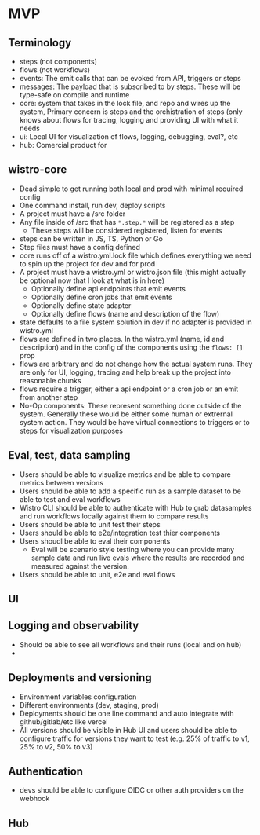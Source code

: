 # MVP

## Terminology

- steps (not components)
- flows (not workflows)
- events: The emit calls that can be evoked from API, triggers or steps
- messages: The payload that is subscribed to by steps. These will be type-safe on compile and runtime
- core: system that takes in the lock file, and repo and wires up the system, Primary concern is steps and the orchistration of steps (only knows about flows for tracing, logging and providing UI with what it needs
- ui: Local UI for visualization of flows, logging, debugging, eval?, etc
- hub: Comercial product for

## wistro-core

- Dead simple to get running both local and prod with minimal required config
- One command install, run dev, deploy scripts
- A project must have a /src folder
- Any file inside of /src that has `*.step.*` will be registered as a step
  - These steps will be considered registered, listen for events
- steps can be written in JS, TS, Python or Go
- Step files must have a config defined
- core runs off of a wistro.yml.lock file which defines everything we need to spin up the project for dev and for prod
- A project must have a wistro.yml or wistro.json file (this might actually be optional now that I look at what is in here)
  - Optionally define api endpoints that emit events
  - Optionally define cron jobs that emit events
  - Optionally define state adapter
  - Optionally define flows (name and description of the flow)
- state defaults to a file system solution in dev if no adapter is provided in wistro.yml
- flows are defined in two places. In the wistro.yml (name, id and description) and in the config of the components using the `flows: []` prop
- flows are arbitrary and do not change how the actual system runs. They are only for UI, logging, tracing and help break up the project into reasonable chunks
- flows require a trigger, either a api endpoint or a cron job or an emit from another step
- No-Op components: These represent something done outside of the system. Generally these would be either some human or extrernal system action. They would be have virtual connections to triggers or to steps for visualization purposes

## Eval, test, data sampling

- Users should be able to visualize metrics and be able to compare metrics between versions
- Users should be able to add a specific run as a sample dataset to be able to test and eval workflows
- Wistro CLI should be able to authenticate with Hub to grab datasamples and run workflows locally against them to compare results
- Users should be able to unit test their steps
- Users should be able to e2e/integration test thier components
- Users shoudl be able to eval their components
  - Eval will be scenario style testing where you can provide many sample data and run live evals where the results are recorded and measured against the version.
- Users should be able to unit, e2e and eval flows

## UI

## Logging and observability

- Should be able to see all workflows and their runs (local and on hub)
-

## Deployments and versioning

- Environment variables configuration
- Different environments (dev, staging, prod)
- Deployments should be one line command and auto integrate with github/gitlab/etc like vercel
- All versions should be visible in Hub UI and users should be able to configure traffic for versions they want to test (e.g. 25% of traffic to v1, 25% to v2, 50% to v3)

## Authentication

- devs should be able to configure OIDC or other auth providers on the webhook

## Hub
